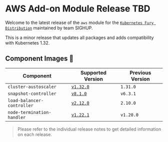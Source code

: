 # AWS Add-on Module Release TBD

Welcome to the latest release of the `aws` module for the [`Kubernetes Fury Distribution`](https://github.com/sighupio/fury-distribution) maintained by team SIGHUP.

This is a minor release that updates all packages and adds compatibility with Kubernetes 1.32.

## Component Images 🚢

| Component                  | Supported Version                                                                                 | Previous Version |
| -------------------------- |---------------------------------------------------------------------------------------------------|------------------|
| `cluster-austoscaler`      | [`v1.32.0`](https://github.com/kubernetes/autoscaler/releases/tag/cluster-autoscaler-1.32.0)      | `1.31.0`         |
| `snapshot-controller`      | [`v8.1.0`](https://github.com/kubernetes-csi/external-snapshotter/releases/tag/v8.1.0)            | `v6.3.1`         |
| `load-balancer-controller` | [`v2.12.0`](https://github.com/kubernetes-sigs/aws-load-balancer-controller/releases/tag/v2.12.0) | `2.10.0`         |
| `node-termination-handler` | [`v1.22.1`](https://github.com/aws/aws-node-termination-handler/releases/tag/v1.22.1)             | `v1.20.0`        |

> Please refer to the individual release notes to get detailed information on each release.

<!-- Links -->
